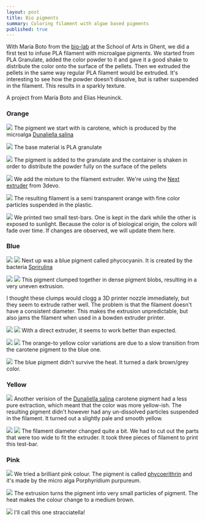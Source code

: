 ```yaml
---
layout: post
title: Bio pigments
summary: Coloring filament with algae based pigments
published: true
---
```

With María Boto from the [bio-lab](http://laboratorium.bio/) at the School of Arts in Ghent, we did a first test to infuse PLA filament with microalgae pigments. We started from PLA Granulate, added the color powder to it and gave it a good shake to distribute the color onto the surface of the pellets. Then we extruded the pellets in the same way regular PLA filament would be extruded. It's interesting to see how the powder doesn't dissolve, but is rather suspended in the filament. This results in a sparkly texture.

A project from María Boto and Elias Heuninck.

### Orange

![](/images/biocolor-1010192.JPG)
The pigment we start with is carotene, which is produced by the microalga [Dunaliella salina](http://laboratorium.bio/colorlab.html#dunaliella-salina)

![](/images/biocolor-1010194.JPG)
The base material is PLA granulate

![](/images/biocolor-1010193.JPG)
The pigment is added to the granulate and the container is shaken in order to distribute the powder fully on the surface of the pellets

![](/images/biocolor-1010195.JPG)
We add the mixture to the filament extruder. We're using the [Next extruder](https://3devo.com/next-filament-extruder/) from 3devo.

![](/images/biocolor-1010200.JPG)
The resulting filament is a semi transparent orange with fine color particles suspended in the plastic.

![](/images/biocolor-1010206.JPG)
We printed two small test-bars. One is kept in the dark while the other is exposed to sunlight. Because the color is of biological origin, the colors will fade over time. If changes are observed, we will update them here.

### Blue

![](/images/biocolor-1010213.JPG)
![](/images/biocolor-1010203.JPG)
Next up was a blue pigment called phycocyanin. It is created by the bacteria [Sprirulina](http://laboratorium.bio/colorlab.html#spirulina)

![](/images/biocolor-1010205.JPG)
![](/images/biocolor-1010208.JPG)
This pigment clumped together in dense pigment blobs, resulting in a very uneven extrusion.

I thought these clumps would clogg a 3D printer nozzle immediately, but they seem to extrude rather well. The problem is that the filament doesn't have a consistent diameter. This makes the extrusion unpredictable, but also jams the filament when used in a bowden extruder printer.

![](/images/biocolor-1010214)
![](/images/biocolor-1010215)
With a direct extruder, it seems to work better than expected.

![](/images/biocolor-1010230.JPG)
![](/images/biocolor-1010240.JPG)
The orange-to yellow color variations are due to a slow transition from the carotene pigment to the blue one.

![](/images/biocolor-1010233.JPG)
The blue pigment didn't survive the heat. It turned a dark brown/grey color.



### Yellow

![](/images/biocolor-1010225.JPG)
Another verision of the [Dunaliella salina](http://laboratorium.bio/colorlab.html#dunaliella-salina) carotene pigment had a less pure extraction, which meant that the color was more yellow-ish. The resulting pigment didn't however had any un-dissolved particles suspended in the filament. It turned out a slightly pale and smooth yellow.

![](/images/biocolor-1010236.JPG)
![](/images/biocolor-1010242.JPG)
The filament diameter changed quite a bit. We had to cut out the parts that were too wide to fit the extruder. It took three pieces of filament to print this test-bar.


### Pink

![](/images/biocolor-1010222.JPG)
We tried a brilliant pink colour. The pigment is called [phycoerithrin](http://laboratorium.bio/colorlab.html#porphyridium-purpureum) and it's made by the micro alga Porphyridium purpureum.

![](/images/biocolor-1010227.JPG)
The extrusion turns the pigment into very small particles of pigment. The heat makes the colour change to a medium brown.

![](/images/biocolor-1010243.JPG)
I'll call this one stracciatella!
